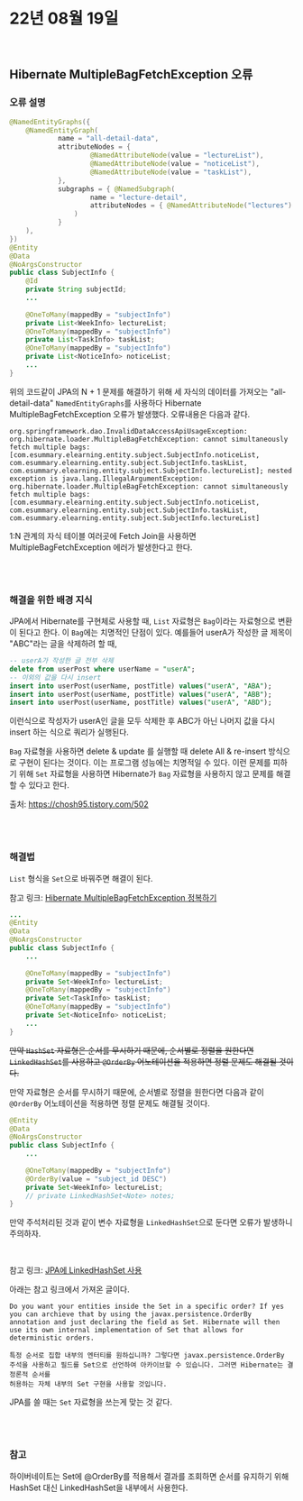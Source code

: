 # 22년 08월 19일

<br>

## Hibernate MultipleBagFetchException 오류

### 오류 설명
```java
@NamedEntityGraphs({
	@NamedEntityGraph(
			name = "all-detail-data",
			attributeNodes = {
					@NamedAttributeNode(value = "lectureList"),
					@NamedAttributeNode(value = "noticeList"),
					@NamedAttributeNode(value = "taskList"),
			},
			subgraphs = { @NamedSubgraph(
					name = "lecture-detail",
					attributeNodes = { @NamedAttributeNode("lectures") } 
				)
			}
	),
})
@Entity
@Data
@NoArgsConstructor
public class SubjectInfo {
	@Id
	private String subjectId;
	...
	
	@OneToMany(mappedBy = "subjectInfo")
	private List<WeekInfo> lectureList;
	@OneToMany(mappedBy = "subjectInfo")
	private List<TaskInfo> taskList;
	@OneToMany(mappedBy = "subjectInfo")
	private List<NoticeInfo> noticeList;
	...
}
```

위의 코드같이 JPA의 N + 1 문제를 해결하기 위해 세 자식의 데이터를 가져오는 "all-detail-data" `NamedEntityGraphs`를 사용하다 Hibernate MultipleBagFetchException 오류가 발생했다. 오류내용은 다음과 같다.

```console
org.springframework.dao.InvalidDataAccessApiUsageException: org.hibernate.loader.MultipleBagFetchException: cannot simultaneously fetch multiple bags: [com.esummary.elearning.entity.subject.SubjectInfo.noticeList, com.esummary.elearning.entity.subject.SubjectInfo.taskList, com.esummary.elearning.entity.subject.SubjectInfo.lectureList]; nested exception is java.lang.IllegalArgumentException: org.hibernate.loader.MultipleBagFetchException: cannot simultaneously fetch multiple bags: [com.esummary.elearning.entity.subject.SubjectInfo.noticeList, com.esummary.elearning.entity.subject.SubjectInfo.taskList, com.esummary.elearning.entity.subject.SubjectInfo.lectureList]
```
1:N 관계의 자식 테이블 여러곳에 Fetch Join을 사용하면 MultipleBagFetchException 에러가 발생한다고 한다.

<br>
<br>

### 해결을 위한 배경 지식

JPA에서 Hibernate를 구현체로 사용할 때, `List` 자료형은 `Bag`이라는 자료형으로 변환이 된다고 한다. 이 `Bag`에는 치명적인 단점이 있다. 예를들어 userA가 작성한 글 제목이 "ABC"라는 글을 삭제하려 할 때, 

```sql
-- userA가 작성한 글 전부 삭제
delete from userPost where userName = "userA"; 
-- 이외의 값을 다시 insert
insert into userPost(userName, postTitle) values("userA", "ABA");
insert into userPost(userName, postTitle) values("userA", "ABB");
insert into userPost(userName, postTitle) values("userA", "ABD");
```

이런식으로 작성자가 userA인 글을 모두 삭제한 후 ABC가 아닌 나머지 값을 다시 insert 하는 식으로 쿼리가 실행된다.

`Bag` 자료형을 사용하면 delete & update 를 실행할 때 delete All & re-insert 방식으로 구현이 된다는 것이다. 이는 프로그램 성능에는 치명적일 수 있다. 이런 문제를 피하기 위해 `Set` 자료형을 사용하면 Hibernate가 `Bag` 자료형을 사용하지 않고 문제를 해결할 수 있다고 한다. 

출처: https://chosh95.tistory.com/502

<br>
<br>

### 해결법

`List` 형식을 `Set`으로 바꿔주면 해결이 된다.

참고 링크: [Hibernate MultipleBagFetchException 정복하기](https://perfectacle.github.io/2019/05/01/hibernate-multiple-bag-fetch-exception/)

```java
...
@Entity
@Data
@NoArgsConstructor
public class SubjectInfo {
	...
	
	@OneToMany(mappedBy = "subjectInfo")
	private Set<WeekInfo> lectureList;
	@OneToMany(mappedBy = "subjectInfo")
	private Set<TaskInfo> taskList;
	@OneToMany(mappedBy = "subjectInfo")
	private Set<NoticeInfo> noticeList;
	...
}
```
~~만약 `HashSet` 자료형은 순서를 무시하기 때문에, 순서별로 정렬을 원한다면 `LinkedHashSet`를 사용하고 `@OrderBy` 어노테이션을 적용하면 정렬 문제도 해결될 것이다.~~

만약 자료형은 순서를 무시하기 때문에, 순서별로 정렬을 원한다면 다음과 같이 `@OrderBy` 어노테이션을 적용하면 정렬 문제도 해결될 것이다.
```java
@Entity
@Data
@NoArgsConstructor
public class SubjectInfo {
	...
	
	@OneToMany(mappedBy = "subjectInfo")
	@OrderBy(value = "subject_id DESC")
	private Set<WeekInfo> lectureList;
	// private LinkedHashSet<Note> notes;
}
```
만약 주석처리된 것과 같이 변수 자료형을 `LinkedHashSet`으로 둔다면 오류가 발생하니 주의하자. 

<br>

참고 링크: [JPA에 LinkedHashSet 사용](https://stackoverflow.com/questions/70694602/is-linkedhashset-not-allowed-to-use-with-spring-data-jpa)

아래는 참고 링크에서 가져온 글이다.
```
Do you want your entities inside the Set in a specific order? If yes you can archieve that by using the javax.persistence.OrderBy annotation and just declaring the field as Set. Hibernate will then use its own internal implementation of Set that allows for deterministic orders.

특정 순서로 집합 내부의 엔터티를 원하십니까? 그렇다면 javax.persistence.OrderBy 주석을 사용하고 필드를 Set으로 선언하여 아카이브할 수 있습니다. 그러면 Hibernate는 결정론적 순서를 
허용하는 자체 내부의 Set 구현을 사용할 것입니다.
```

JPA를 쓸 때는 `Set` 자료형을 쓰는게 맞는 것 같다.

<br>
<br>

### 참고

하이버네이트는 Set에 @OrderBy를 적용해서 결과를 조회하면 순서를 유지하기 위해 HashSet 대신 LinkedHashSet을 내부에서 사용한다.

<br>
<br>



